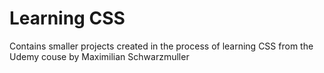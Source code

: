 # Learning CSS

Contains smaller projects created in the process of learning CSS from
the Udemy couse by Maximilian Schwarzmuller